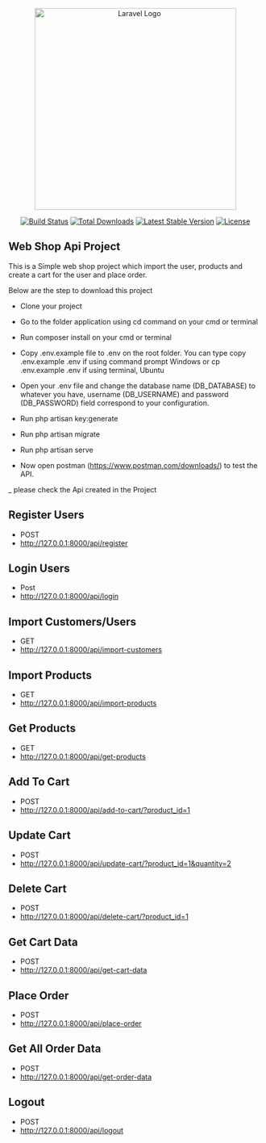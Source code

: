 <p align="center"><a href="https://laravel.com" target="_blank"><img src="https://raw.githubusercontent.com/laravel/art/master/logo-lockup/5%20SVG/2%20CMYK/1%20Full%20Color/laravel-logolockup-cmyk-red.svg" width="400" alt="Laravel Logo"></a></p>

<p align="center">
<a href="https://github.com/laravel/framework/actions"><img src="https://github.com/laravel/framework/workflows/tests/badge.svg" alt="Build Status"></a>
<a href="https://packagist.org/packages/laravel/framework"><img src="https://img.shields.io/packagist/dt/laravel/framework" alt="Total Downloads"></a>
<a href="https://packagist.org/packages/laravel/framework"><img src="https://img.shields.io/packagist/v/laravel/framework" alt="Latest Stable Version"></a>
<a href="https://packagist.org/packages/laravel/framework"><img src="https://img.shields.io/packagist/l/laravel/framework" alt="License"></a>
</p>

## Web Shop Api Project

This is a Simple web shop project which import the user, products and create a cart for the user and place order.

Below are the step to download this project

- Clone your project

- Go to the folder application using cd command on your cmd or terminal

- Run composer install on your cmd or terminal

- Copy .env.example file to .env on the root folder. You can type copy .env.example .env if using command prompt Windows or cp .env.example .env if using terminal, Ubuntu

- Open your .env file and change the database name (DB_DATABASE) to whatever you have, username (DB_USERNAME) and password (DB_PASSWORD) field correspond to your configuration.

- Run php artisan key:generate

- Run php artisan migrate

- Run php artisan serve

- Now open postman (https://www.postman.com/downloads/) to test the API.

_ please check the Api created in the Project
 

## Register Users  
- POST 
- http://127.0.0.1:8000/api/register
 

 
## Login Users 
- Post
- http://127.0.0.1:8000/api/login
 


## Import Customers/Users 
- GET 
- http://127.0.0.1:8000/api/import-customers



## Import Products
- GET 
- http://127.0.0.1:8000/api/import-products



## Get Products
- GET 
- http://127.0.0.1:8000/api/get-products



## Add To Cart
- POST 
- http://127.0.0.1:8000/api/add-to-cart/?product_id=1



## Update Cart
- POST 
- http://127.0.0.1:8000/api/update-cart/?product_id=1&quantity=2



## Delete Cart
- POST 
- http://127.0.0.1:8000/api/delete-cart/?product_id=1



## Get Cart Data
- POST 
- http://127.0.0.1:8000/api/get-cart-data


## Place Order
- POST 
- http://127.0.0.1:8000/api/place-order


## Get All Order Data
- POST 
- http://127.0.0.1:8000/api/get-order-data


## Logout
- POST 
- http://127.0.0.1:8000/api/logout






 
